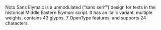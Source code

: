 Noto Sans Elymaic is a unmodulated (“sans serif”) design for texts in the historical Middle Eastern _Elymaic_ script. It has an italic variant, multiple weights, contains 43 glyphs, 7 OpenType features, and supports 24 characters.